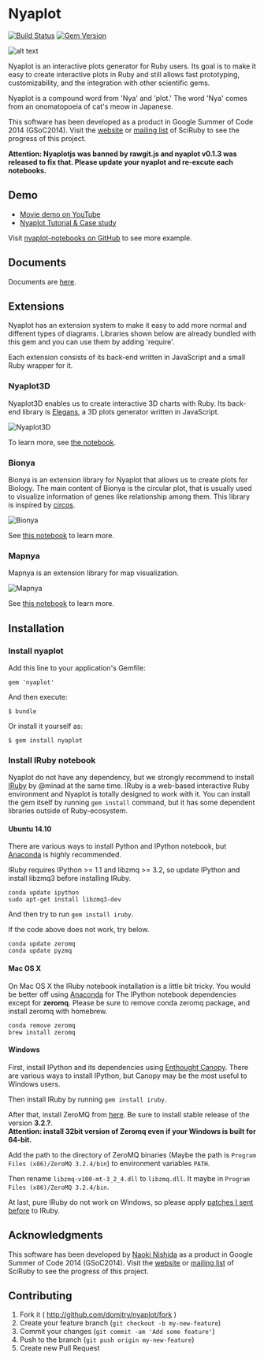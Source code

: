 # Nyaplot
[![Build Status](https://travis-ci.org/domitry/nyaplot.svg?branch=master)](https://travis-ci.org/domitry/nyaplot)
[![Gem Version](https://badge.fury.io/rb/nyaplot.svg)](http://badge.fury.io/rb/nyaplot)

![alt text](https://dl.dropboxusercontent.com/u/47978121/gsoc/nya_top.png)

Nyaplot is an interactive plots generator for Ruby users. Its goal is to make it easy to create interactive plots in Ruby and still allows fast prototyping, customizability, and the integration with other scientific gems.

Nyaplot is a compound word from 'Nya' and 'plot.' The word 'Nya' comes from an onomatopoeia of cat's meow in Japanese.

This software has been developed as a product in Google Summer of Code 2014 (GSoC2014). Visit the [website]((http://sciruby.com/blog/)) or [mailing list](https://groups.google.com/forum/#!forum/sciruby-dev) of SciRuby to see the progress of this project.

**Attention: Nyaplotjs was banned by rawgit.js and nyaplot v0.1.3 was released to fix that. Please update your nyaplot and re-excute each notebooks.**

## Demo

+ [Movie demo on YouTube](https://www.youtube.com/watch?v=ZxjqsIluM88)
+ [Nyaplot Tutorial & Case study](http://nbviewer.ipython.org/github/domitry/nyaplot/blob/master/examples/notebook/Index.ipynb)

Visit [nyaplot-notebooks on GitHub](https://github.com/domitry/nyaplot-notebooks) to see more example.

## Documents

Documents are [here](http://rubydoc.info/github/domitry/nyaplot/master/frames).

## Extensions

Nyaplot has an extension system to make it easy to add more normal and different types of diagrams.
Libraries shown below are already bundled with this gem and you can use them by adding 'require'.

Each extension consists of its back-end written in JavaScript and a small Ruby wrapper for it. 

### Nyaplot3D

Nyaplot3D enables us to create interactive 3D charts with Ruby.
Its back-end library is [Elegans](https://github.com/domitry/elegans), a 3D plots generator written in JavaScript.

![Nyaplot3D](https://dl.dropboxusercontent.com/u/47978121/gsoc/nyaplot3d_top.png)

To learn more, see [the notebook](http://nbviewer.ipython.org/github/domitry/Nyaplot/blob/master/examples/notebook/3DPlot.ipynb).

### Bionya

Bionya is an extension library for Nyaplot that allows us to create plots for Biology. The main content of Bionya is the circular plot, that is usually used to visualize information of genes like relationship among them. This library is inspired by [circos](http://circos.ca/).

![Bionya](https://dl.dropboxusercontent.com/u/47978121/gsoc/bionya_top.png)

See [this notebook](http://nbviewer.ipython.org/github/domitry/nyaplot/blob/master/examples/notebook/Bionya.ipynb) to learn more.

### Mapnya

Mapnya is an extension library for map visualization.

![Mapnya](https://dl.dropboxusercontent.com/u/47978121/gsoc/mapnya_top.png)

See [this notebook](http://nbviewer.ipython.org/github/domitry/nyaplot/blob/master/examples/notebook/Mapnya.ipynb) to learn more.

## Installation
### Install nyaplot
<!--
### Build and install nyaplot
This gem is still under development and is not registered to RubyGems.org. Therefore clone this repository and build gem by yourself to try it.

Clone this repository:

    git clone git@github.com:domitry/nyaplot.git
    
And then build and install using gem command:

    cd nyaplot
    gem build nyaplot.gemspec
    gem install nyaplot-0.0.1.gem
-->

Add this line to your application's Gemfile:

    gem 'nyaplot'

And then execute:

    $ bundle

Or install it yourself as:

    $ gem install nyaplot


### Install IRuby notebook
Nyaplot do not have any dependency, but we strongly recommend to install [IRuby](https://github.com/minad/iruby) by @minad at the same time.
IRuby is a web-based interactive Ruby environment and Nyaplot is totally designed to work with it.
You can install the gem itself by running `gem install` command, but it has some dependent libraries outside of Ruby-ecosystem.

#### Ubuntu 14.10

There are various ways to install Python and IPython notebook, but [Anaconda](https://store.continuum.io/cshop/anaconda/) is highly recommended.

IRuby requires IPython >= 1.1 and libzmq >= 3.2, so update IPython and install libzmq3 before installing IRuby.

```shell
conda update ipython
sudo apt-get install libzmq3-dev
```
And then try to run `gem install iruby`.

If the code above does not work, try below.

```shell
conda update zeromq
conda update pyzmq
```

#### Mac OS X

On Mac OS X the IRuby notebook installation is a little bit tricky.
You would be better off using [Anaconda](https://store.continuum.io/cshop/anaconda/) for The IPython notebook dependencies except for **zeromq**.
Please be sure to remove conda zeromq package, and install zeromq with homebrew.

```shell
conda remove zeromq
brew install zeromq
```

#### Windows

First, install IPython and its dependencies using [Enthought Canopy](https://www.enthought.com/). There are various ways to install IPython, but Canopy may be the most useful to Windows users.

Then install IRuby by running `gem install iruby`.

After that, install ZeroMQ from [here](http://zeromq.org/area:download). Be sure to install stable release of the version **3.2.?**.  
**Attention: install 32bit version of Zeromq even if your Windows is built for 64-bit.**

Add the path to the directory of ZeroMQ binaries (Maybe the path is `Program Files (x86)/ZeroMQ 3.2.4/bin`) to environment variables `PATH`.

Then rename `libzmq-v100-mt-3_2_4.dll` to `libzmq.dll`. It maybe in `Program Files (x86)/ZeroMQ 3.2.4/bin`.

At last, pure IRuby do not work on Windows, so please apply [patches I sent before](https://github.com/minad/iruby/pull/30) to IRuby.

## Acknowledgments

This software has been developed by [Naoki Nishida](https://github.com/domitry) as a product in Google Summer of Code 2014 (GSoC2014). Visit the [website]((http://sciruby.com/blog/)) or [mailing list](https://groups.google.com/forum/#!forum/sciruby-dev) of SciRuby to see the progress of this project.


## Contributing

1. Fork it ( http://github.com/domitry/nyaplot/fork )
2. Create your feature branch (`git checkout -b my-new-feature`)
3. Commit your changes (`git commit -am 'Add some feature'`)
4. Push to the branch (`git push origin my-new-feature`)
5. Create new Pull Request
